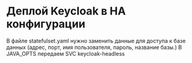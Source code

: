 # Деплой Keycloak в HA конфигурации


В файле statefulset.yaml нужно заменить данные для доступа к базе данных (адрес, порт, имя пользователя, пароль, название базы.)
В JAVA_OPTS передаем SVC keycloak-headless

